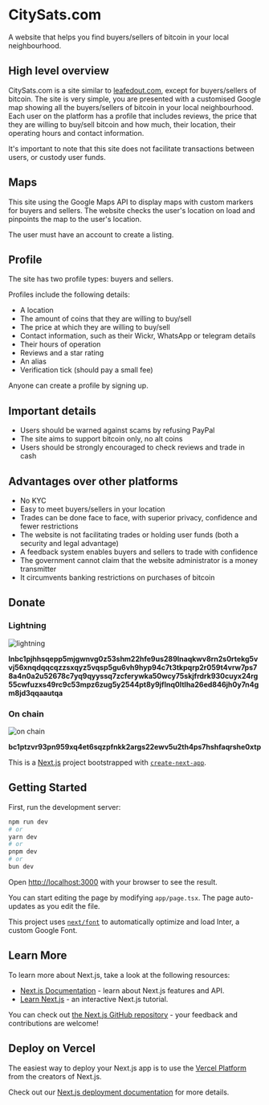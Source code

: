 # CitySats.com

A website that helps you find buyers/sellers of bitcoin in your local
neighbourhood.

## High level overview

CitySats.com is a site similar to [leafedout.com](https://leafedout.com/),
except for buyers/sellers of bitcoin. The site is very simple, you are presented
with a customised Google map showing all the buyers/sellers of bitcoin in your
local neighbourhood. Each user on the platform has a profile that includes
reviews, the price that they are willing to buy/sell bitcoin and how much, their
location, their operating hours and contact information.

It's important to note that this site does not facilitate transactions between
users, or custody user funds.

## Maps

This site using the Google Maps API to display maps with custom markers for
buyers and sellers. The website checks the user's location on load and pinpoints
the map to the user's location.

The user must have an account to create a listing.

## Profile

The site has two profile types: buyers and sellers.

Profiles include the following details:

-   A location
-   The amount of coins that they are willing to buy/sell
-   The price at which they are willing to buy/sell
-   Contact information, such as their Wickr, WhatsApp or telegram details
-   Their hours of operation
-   Reviews and a star rating
-   An alias
-   Verification tick (should pay a small fee)

Anyone can create a profile by signing up.

## Important details

-   Users should be warned against scams by refusing PayPal
-   The site aims to support bitcoin only, no alt coins
-   Users should be strongly encouraged to check reviews and trade in cash

## Advantages over other platforms

-   No KYC
-   Easy to meet buyers/sellers in your location
-   Trades can be done face to face, with superior privacy, confidence and fewer
    restrictions
-   The website is not facilitating trades or holding user funds (both a
    security and legal advantage)
-   A feedback system enables buyers and sellers to trade with confidence
-   The government cannot claim that the website administrator is a money
    transmitter
-   It circumvents banking restrictions on purchases of bitcoin

## Donate

### Lightning

![lightning](https://raw.githubusercontent.com/bitcoinwarrior1/CitySats/main/public/lightning.jpeg)

**lnbc1pjhhsqepp5mjgwnvg0z53shm22hfe9us289lnaqkwv8rn2s0rtekg5vvj56xnqdqqcqzzsxqyz5vqsp5gu6vh9hyp94c7t3tkpqrp2r059t4vrw7ps78a4n0a2u52678c7yq9qyyssq7zcferywka50wcy75skjfrdrk930cuyx24rg55cwfuzxs49rc9c53mpz6zug5y2544pt8y9jflnq0ltlha26ed846jh0y7n4gm8jd3qqaautqa**

### On chain

![on chain](https://raw.githubusercontent.com/bitcoinwarrior1/CitySats/main/public/onchain.jpg)

**bc1ptzvr93pn959xq4et6sqzpfnkk2args22ewv5u2th4ps7hshfaqrshe0xtp**

This is a [Next.js](https://nextjs.org/) project bootstrapped with
[`create-next-app`](https://github.com/vercel/next.js/tree/canary/packages/create-next-app).

## Getting Started

First, run the development server:

```bash
npm run dev
# or
yarn dev
# or
pnpm dev
# or
bun dev
```

Open [http://localhost:3000](http://localhost:3000) with your browser to see the
result.

You can start editing the page by modifying `app/page.tsx`. The page
auto-updates as you edit the file.

This project uses
[`next/font`](https://nextjs.org/docs/basic-features/font-optimization) to
automatically optimize and load Inter, a custom Google Font.

## Learn More

To learn more about Next.js, take a look at the following resources:

-   [Next.js Documentation](https://nextjs.org/docs) - learn about Next.js
    features and API.
-   [Learn Next.js](https://nextjs.org/learn) - an interactive Next.js tutorial.

You can check out
[the Next.js GitHub repository](https://github.com/vercel/next.js/) - your
feedback and contributions are welcome!

## Deploy on Vercel

The easiest way to deploy your Next.js app is to use the
[Vercel Platform](https://vercel.com/new?utm_medium=default-template&filter=next.js&utm_source=create-next-app&utm_campaign=create-next-app-readme)
from the creators of Next.js.

Check out our
[Next.js deployment documentation](https://nextjs.org/docs/deployment) for more
details.
